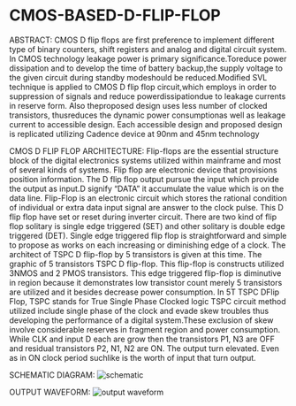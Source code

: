 # CMOS-BASED-D-FLIP-FLOP
ABSTRACT:
  CMOS D flip flops are first preference to implement different type of binary counters, shift registers and analog and digital circuit system. In CMOS technology leakage power is primary significance.Toreduce power dissipation and to develop the time of battery backup,the supply voltage to the given circuit during standby modeshould be reduced.Modified SVL technique is applied to CMOS D flip flop circuit,which employs in order to suppression of signals and reduce powerdissipationdue to leakage currents in reserve form. Also theproposed design uses less number of clocked transistors, thusreduces the dynamic power consumptionas well as leakage current to accessible design. Each accessible design and proposed design is replicated utilizing Cadence device at 90nm and 45nm technology

CMOS D FLIP FLOP ARCHITECTURE:
  Flip-flops are the essential structure block of the digital electronics systems utilized within mainframe and most of several kinds of systems. Flip flop are electronic device that provisions position information. The D flip flop output pursue the input which provide the output as input.D signify “DATA” it accumulate the value which is on the data line. Flip-Flop is an electronic circuit which stores the rational condition of individual or extra data input signal are answer to the clock pulse. This D flip flop have set or reset during inverter circuit. There are two kind of flip flop solitary is single edge triggered (SET) and other solitary is double edge triggered (DET). Single edge triggered flip flop is straightforward and simple to propose as works on each increasing or diminishing edge of a clock. The architect of TSPC D flip-flop by 5 transistors is given at this time. The graphic of 5 transistors TSPC D flip-flop. This flip-flop is constructs utilized 3NMOS and 2 PMOS transistors. This edge triggered flip-flop is diminutive in region because it demonstrates low transistor count merely 5 transistors are utilized and it besides decrease power consumption. In 5T TSPC DFlip Flop, TSPC stands for True Single Phase Clocked logic TSPC circuit method utilized include single phase of the clock and evade skew troubles thus developing the performance of a digital system.These exclusion of skew involve considerable reserves in fragment region and power consumption. While CLK and input D each are grow then the transistors P1, N3 are OFF and residual transistors P2, N1, N2 are ON. The output turn elevated. Even as in ON clock period suchlike is the worth of input that turn output.
  
 SCHEMATIC DIAGRAM:
 ![schematic](https://user-images.githubusercontent.com/82669941/157470130-b5f48178-6162-43d3-a700-30a6c990ebba.png)
 
 OUTPUT WAVEFORM:
 ![output waveform](https://user-images.githubusercontent.com/82669941/157470181-d39f1b6c-1eb7-4c8e-8ced-54b3521264f4.png)

